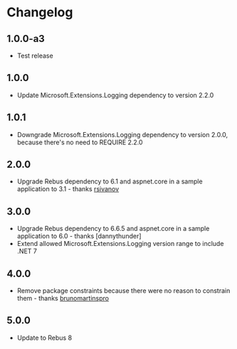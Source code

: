 # Changelog

## 1.0.0-a3
* Test release

## 1.0.0
* Update Microsoft.Extensions.Logging dependency to version 2.2.0

## 1.0.1
* Downgrade Microsoft.Extensions.Logging dependency to version 2.0.0, because there's no need to REQUIRE 2.2.0

## 2.0.0
* Upgrade Rebus dependency to 6.1 and aspnet.core in a sample application to 3.1 - thanks [rsivanov]

## 3.0.0
* Upgrade Rebus dependency to 6.6.5 and aspnet.core in a sample application to 6.0 - thanks [dannythunder]
* Extend allowed Microsoft.Extensions.Logging version range to include .NET 7

## 4.0.0
* Remove package constraints because there were no reason to constrain them - thanks [brunomartinspro]

## 5.0.0
* Update to Rebus 8

[brunomartinspro]: https://github.com/brunomartinspro
[rsivanov]: https://github.com/rsivanov
